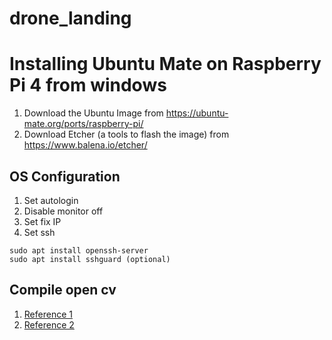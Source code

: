 # drone_landing

# Installing Ubuntu Mate on Raspberry Pi 4 from windows

1. Download the Ubuntu Image from https://ubuntu-mate.org/ports/raspberry-pi/
2. Download Etcher (a tools to flash the image) from https://www.balena.io/etcher/

## OS Configuration

1. Set autologin
2. Disable monitor off
3. Set fix IP
4. Set ssh
````
sudo apt install openssh-server
sudo apt install sshguard (optional)
````

## Compile open cv

1. [Reference 1](https://docs.opencv.org/master/d7/d9f/tutorial_linux_install.html)
2. [Reference 2](https://www.philipzucker.com/installing-opencv-3-aruco-raspberry-pi-3/)

